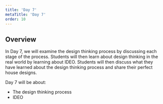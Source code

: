 ```yaml
---
title: 'Day 7'
metaTitle: 'Day 7'
order: 10
---
```


## Overview

In Day 7, we will examine the design thinking process by discussing each stage of the process. Students will then learn about design thinking in the real world by learning about IDEO. Students will then discuss what they have learned about the design thinking process and share their perfect house designs.

Day 7  will be about: 

* The design thinking process
* IDEO
